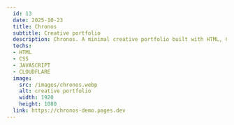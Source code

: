 ```yaml
---
  id: 13
  date: 2025-10-23
  title: Chronos
  subtitle: Creative portfolio
  description: Chronos. A minimal creative portfolio built with HTML, CSS, and JavaScript serves as a dynamic showcase of your skills, works, and design capabilities. It features a responsive layout with smooth scrolling navigation, ensuring a seamless user experience across devices.
  techs: 
  - HTML
  - CSS
  - JAVASCRIPT
  - CLOUDFLARE
  image:
    src: /images/chronos.webp
    alt: creative portfolio
    width: 1920
    height: 1080
  link: https://chronos-demo.pages.dev
---
```

